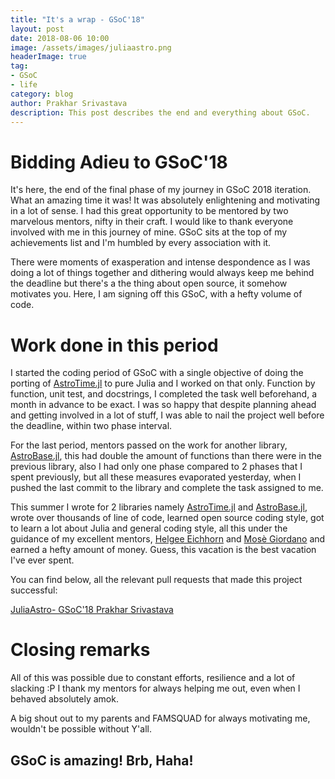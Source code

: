 ```yaml
---
title: "It's a wrap - GSoC'18"
layout: post
date: 2018-08-06 10:00
image: /assets/images/juliaastro.png
headerImage: true
tag:
- GSoC
- life
category: blog
author: Prakhar Srivastava
description: This post describes the end and everything about GSoC.
---
```


# Bidding Adieu to GSoC'18

It's here, the end of the final phase of my journey in GSoC 2018 iteration. What an amazing time it was! It was absolutely enlightening and motivating in a lot of sense. I had this great opportunity to be mentored by two marvelous mentors, nifty in their craft. I would like to thank everyone involved with me in this journey of mine. GSoC sits at the top of my achievements list and I'm humbled by every association with it.

There were moments of exasperation and intense despondence as I was doing a lot of things together and dithering would always keep me behind the deadline but there's a the thing about open source, it somehow motivates you. Here, I am signing off this GSoC, with a hefty volume of code.

# Work done in this period

I started the coding period of GSoC with a single objective of doing the porting of [AstroTime.jl](https://github.com/JuliaAstro/AstroTime.jl) to pure Julia and I worked on that only. Function by function, unit test, and docstrings, I completed the task well beforehand, a month in advance to be exact. I was so happy that despite planning ahead and getting involved in a lot of stuff, I was able to nail the project well before the deadline, within two phase interval.

For the last period, mentors passed on the work for another library, [AstroBase.jl](https://github.com/JuliaAstro/AstroBase.jl), this had double the amount of functions than there were in the previous library, also I had only one phase compared to 2 phases that I spent previously, but all these measures evaporated yesterday, when I pushed the last commit to the library and complete the task assigned to me.

This summer I wrote for 2 libraries namely [AstroTime.jl](https://github.com/JuliaAstro/AstroTime.jl) and [AstroBase.jl](https://github.com/JuliaAstro/AstroBase.jl), wrote over thousands of line of code, learned open source coding style, got to learn a lot about Julia and general coding style, all this under the guidance of my excellent mentors, [Helgee Eichhorn](https://github.com/helgee) and [Mosè Giordano](https://github.com/giordano) and earned a hefty amount of money. Guess, this vacation is the best vacation I've ever spent.

You can find below, all the relevant pull requests that made this project successful:

[JuliaAstro- GSoC'18 Prakhar Srivastava](https://docs.google.com/spreadsheets/d/1t8XeMAjTEU8FCKrkr7sDXgufwbjwf0vT-7kz2o3Xtd4/edit?usp=sharing)


# Closing remarks

All of this was possible due to constant efforts, resilience and a lot of slacking :P I thank my mentors for always helping me out, even when I behaved absolutely amok.

A big shout out to my parents and FAMSQUAD for always motivating me, wouldn't be possible without Y'all.


## GSoC is amazing! Brb, Haha!
